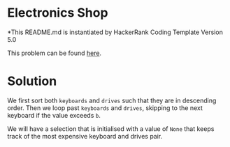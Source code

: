# Electronics Shop
*This README.md is instantiated by HackerRank Coding Template Version 5.0

This problem can be found [here](https://www.hackerrank.com/challenges/electronics-shop/problem?utm_campaign=challenge-recommendation&utm_medium=email&utm_source=24-hour-campaign).

# Solution
We first sort both `keyboards` and `drives` such that they are in descending order. Then we loop past `keyboards` and `drives`, skipping to the next keyboard if the value exceeds `b`. 

We will have a selection that is initialised with a value of `None` that keeps track of the most expensive keyboard and drives pair.
